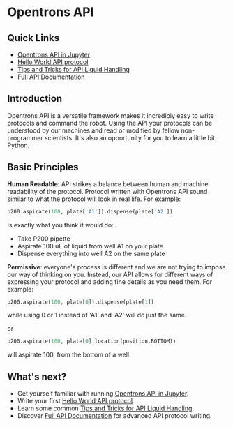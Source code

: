 # Opentrons API

## Quick Links
* [Opentrons API in Jupyter]
* [Hello World API protocol]
* [Tips and Tricks for API Liquid Handling]
* [Full API Documentation]

## Introduction
Opentrons API is a versatile framework makes it incredibly easy to write protocols and command the robot. Using the API your protocols can be understood by our machines and read or modified by fellow non-programmer scientists. It's also an opportunity for you to learn a little bit Python.

## Basic Principles
**Human Readable**: API strikes a balance between human and machine readability of the protocol. Protocol written with Opentrons API sound similar to what the protocol will look in real life. For example:
```python
p200.aspirate(100, plate['A1']).dispense(plate['A2'])
```
Is exactly what you think it would do: 
* Take P200 pipette
* Aspirate 100 uL of liquid from well A1 on your plate
* Dispense everything into well A2 on the same plate

**Permissive**: everyone's process is different and we are not trying to impose our way of thinking on you. Instead, our API allows for different ways of expressing your protocol and adding fine details as you need them. 
For example:
```python
p200.aspirate(100, plate[0]).dispense(plate[1])
```
while using 0 or 1 instead of 'A1' and 'A2' will do just the same.

or

```python
p200.aspirate(100, plate[0].location(position.BOTTOM))
```
will aspirate 100, from the bottom of a well.

## What's next?
* Get yourself familiar with running [Opentrons API in Jupyter].
* Write your first [Hello World API protocol].
* Learn some common [Tips and Tricks for API Liquid Handling].
* Discover [Full API Documentation] for advanced API protocol writing.

[Opentrons API in Jupyter]: running_in_jupyter.md
[Hello World API protocol]: hello_world.md
[Tips and Tricks for API Liquid Handling]: tips_and_tricks.md
[Full API Documentation]: api_documentation.md
